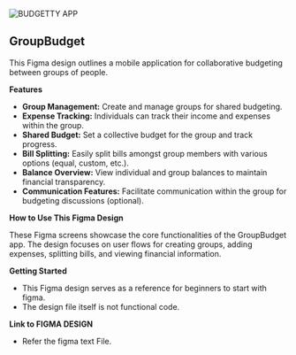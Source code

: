 ![BUDGETTY APP](https://github.com/RAJA-072/Figma-App-Design-BUDGETTY-APP/assets/143001262/5717c564-2c82-4031-9f0e-4f63d516316f)
## GroupBudget

This Figma design outlines a mobile application for collaborative budgeting between groups of people.

**Features**

* **Group Management:** Create and manage groups for shared budgeting.
* **Expense Tracking:**  Individuals can track their income and expenses within the group.
* **Shared Budget:** Set a collective budget for the group and track progress.
* **Bill Splitting:** Easily split bills amongst group members with various options (equal, custom, etc.). 
* **Balance Overview:** View individual and group balances to maintain financial transparency.
* **Communication Features:** Facilitate communication within the group for budgeting discussions (optional).


**How to Use This Figma Design**

These Figma screens showcase the core functionalities of the GroupBudget app. The design focuses on user flows for creating groups, adding expenses, splitting bills, and viewing financial information. 


**Getting Started**

* This Figma design serves as a reference for beginners to start with figma.
* The design file itself is not functional code.

**Link to FIGMA DESIGN**
* Refer the figma text File.

